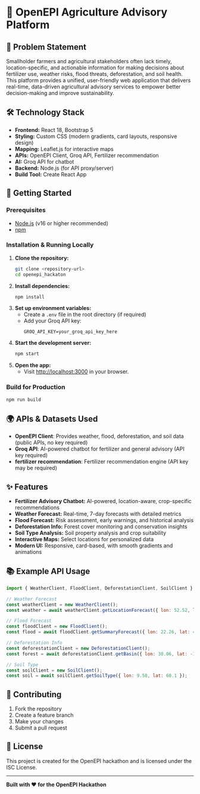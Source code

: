 # 🌱 OpenEPI Agriculture Advisory Platform

## 📝 Problem Statement

Smallholder farmers and agricultural stakeholders often lack timely, location-specific, and actionable information for making decisions about fertilizer use, weather risks, flood threats, deforestation, and soil health. This platform provides a unified, user-friendly web application that delivers real-time, data-driven agricultural advisory services to empower better decision-making and improve sustainability.

## 🛠️ Technology Stack

- **Frontend:** React 18, Bootstrap 5
- **Styling:** Custom CSS (modern gradients, card layouts, responsive design)
- **Mapping:** Leaflet.js for interactive maps
- **APIs:** OpenEPI Client, Groq API, Fertilizer recommendation
- **AI:** Groq API for chatbot
- **Backend:** Node.js (for API proxy/server)
- **Build Tool:** Create React App

## 🚀 Getting Started

### Prerequisites
- [Node.js](https://nodejs.org/) (v16 or higher recommended)
- [npm](https://www.npmjs.com/)

### Installation & Running Locally

1. **Clone the repository:**
   ```bash
   git clone <repository-url>
   cd openepi_hackaton
   ```
2. **Install dependencies:**
   ```bash
   npm install
   ```
3. **Set up environment variables:**
   - Create a `.env` file in the root directory (if required)
   - Add your Groq API key:
     ```env
     GROQ_API_KEY=your_groq_api_key_here
     ```
4. **Start the development server:**
   ```bash
   npm start
   ```
5. **Open the app:**
   - Visit [http://localhost:3000](http://localhost:3000) in your browser.

### Build for Production
```bash
npm run build
```

## 🌍 APIs & Datasets Used

- **OpenEPI Client**: Provides weather, flood, deforestation, and soil data (public APIs, no key required)
- **Groq API**: AI-powered chatbot for fertilizer and general advisory (API key required)
- **fertilizer recommendation**: Fertilizer recommendation engine (API key may be required)

## ✨ Features

- **Fertilizer Advisory Chatbot:** AI-powered, location-aware, crop-specific recommendations
- **Weather Forecast:** Real-time, 7-day forecasts with detailed metrics
- **Flood Forecast:** Risk assessment, early warnings, and historical analysis
- **Deforestation Info:** Forest cover monitoring and conservation insights
- **Soil Type Analysis:** Soil property analysis and crop suitability
- **Interactive Maps:** Select locations for personalized data
- **Modern UI:** Responsive, card-based, with smooth gradients and animations

## 📚 Example API Usage

```js
import { WeatherClient, FloodClient, DeforestationClient, SoilClient } from 'openepi-client';

// Weather Forecast
const weatherClient = new WeatherClient();
const weather = await weatherClient.getLocationForecast({ lon: 52.52, lat: 13.40 });

// Flood Forecast
const floodClient = new FloodClient();
const flood = await floodClient.getSummaryForecast({ lon: 22.26, lat: 4.88 });

// Deforestation Info
const deforestationClient = new DeforestationClient();
const forest = await deforestationClient.getBasin({ lon: 30.06, lat: -1.94 });

// Soil Type
const soilClient = new SoilClient();
const soil = await soilClient.getSoilType({ lon: 9.58, lat: 60.1 });
```

## 🤝 Contributing

1. Fork the repository
2. Create a feature branch
3. Make your changes
4. Submit a pull request

## 📄 License

This project is created for the OpenEPI hackathon and is licensed under the ISC License.

---

**Built with ❤️ for the OpenEPI Hackathon** 